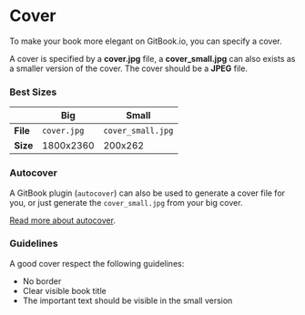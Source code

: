 # Cover

To make your book more elegant on GitBook.io, you can specify a cover.

A cover is specified by a **cover.jpg** file, a **cover_small.jpg** can also exists as a smaller version of the cover. The cover should be a **JPEG** file.

### Best Sizes

|  | Big | Small |
| -- | -- | -- |
| **File** | `cover.jpg` | `cover_small.jpg` |
| **Size** | 1800x2360 | 200x262 |


### Autocover

A GitBook plugin (`autocover`) can also be used to generate a cover file for you, or just generate the `cover_small.jpg` from your big cover.

[Read more about autocover](https://github.com/GitbookIO/plugin-autocover).

### Guidelines

A good cover respect the following guidelines:

* No border
* Clear visible book title
* The important text should be visible in the small version
